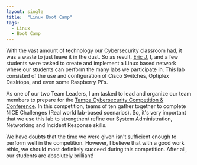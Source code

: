 ```yaml
---
layout: single
title:  "Linux Boot Camp"
tags:
  - Linux
  - Boot Camp
---
```


With the vast amount of technology our Cybersecurity classroom had, it was a waste to just leave it in the dust. So as result, [Eric J](https://35th.io), I, and a few students were tasked to create and implement a Linux based network where our students can perform the many labs we participate in. This lab consisted of the use and configuration of Cisco Switches, Optiplex Desktops, and even some Raspberry Pi's.

As one of our two Team Leaders, I am tasked to lead and organize our team members to prepare for the [Tampa Cybersecurity Competition & Conference](https://www.afcea.org/calendar/eventdet.jsp?event_id=67278). In this competition, teams of ten gather together to complete NICE Challenges (Real world lab-based scenarios). So, it's very important that we use this lab to strengthen/ refine our System Administration, Networking and Incident Response skills.

We have doubts that the time we were given isn't sufficient enough to perform well in the competition. However, I believe that with a good work ethic, we should most definitely succeed during this competition. After all, our students are absolutely brilliant!
